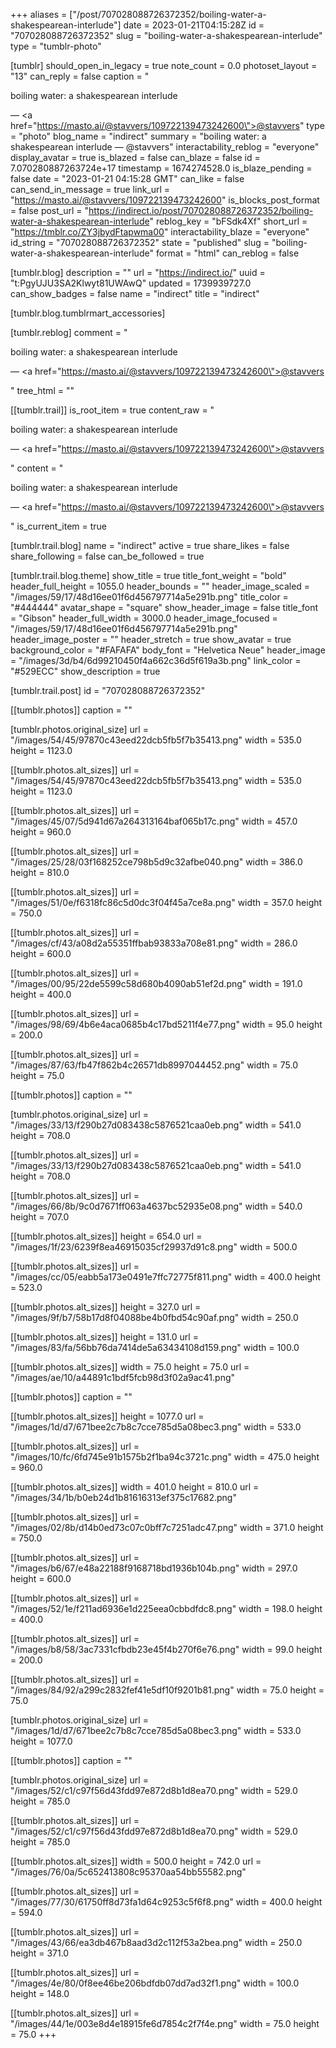 +++
aliases = ["/post/707028088726372352/boiling-water-a-shakespearean-interlude"]
date = 2023-01-21T04:15:28Z
id = "707028088726372352"
slug = "boiling-water-a-shakespearean-interlude"
type = "tumblr-photo"

[tumblr]
should_open_in_legacy = true
note_count = 0.0
photoset_layout = "13"
can_reply = false
caption = "<p>boiling water: a shakespearean interlude</p> — <a href=\"https://masto.ai/@stavvers/109722139473242600\">@stavvers</a>"
type = "photo"
blog_name = "indirect"
summary = "boiling water: a shakespearean interlude — @stavvers"
interactability_reblog = "everyone"
display_avatar = true
is_blazed = false
can_blaze = false
id = 7.070280887263724e+17
timestamp = 1674274528.0
is_blaze_pending = false
date = "2023-01-21 04:15:28 GMT"
can_like = false
can_send_in_message = true
link_url = "https://masto.ai/@stavvers/109722139473242600"
is_blocks_post_format = false
post_url = "https://indirect.io/post/707028088726372352/boiling-water-a-shakespearean-interlude"
reblog_key = "bFSdk4Xf"
short_url = "https://tmblr.co/ZY3jbydFtapwma00"
interactability_blaze = "everyone"
id_string = "707028088726372352"
state = "published"
slug = "boiling-water-a-shakespearean-interlude"
format = "html"
can_reblog = false

[tumblr.blog]
description = ""
url = "https://indirect.io/"
uuid = "t:PgyUJU3SA2Klwyt81UWAwQ"
updated = 1739939727.0
can_show_badges = false
name = "indirect"
title = "indirect"

[tumblr.blog.tumblrmart_accessories]

[tumblr.reblog]
comment = "<p><p>boiling water: a shakespearean interlude</p> — <a href=\"https://masto.ai/@stavvers/109722139473242600\">@stavvers</a></p>"
tree_html = ""

[[tumblr.trail]]
is_root_item = true
content_raw = "<p><p>boiling water: a shakespearean interlude</p> — <a href=\"https://masto.ai/@stavvers/109722139473242600\">@stavvers</a></p>"
content = "<p><p>boiling water: a shakespearean interlude</p> &mdash; <a href=\"https://masto.ai/@stavvers/109722139473242600\">@stavvers</a></p>"
is_current_item = true

[tumblr.trail.blog]
name = "indirect"
active = true
share_likes = false
share_following = false
can_be_followed = true

[tumblr.trail.blog.theme]
show_title = true
title_font_weight = "bold"
header_full_height = 1055.0
header_bounds = ""
header_image_scaled = "/images/59/17/48d16ee01f6d456797714a5e291b.png"
title_color = "#444444"
avatar_shape = "square"
show_header_image = false
title_font = "Gibson"
header_full_width = 3000.0
header_image_focused = "/images/59/17/48d16ee01f6d456797714a5e291b.png"
header_image_poster = ""
header_stretch = true
show_avatar = true
background_color = "#FAFAFA"
body_font = "Helvetica Neue"
header_image = "/images/3d/b4/6d99210450f4a662c36d5f619a3b.png"
link_color = "#529ECC"
show_description = true

[tumblr.trail.post]
id = "707028088726372352"

[[tumblr.photos]]
caption = ""

[tumblr.photos.original_size]
url = "/images/54/45/97870c43eed22dcb5fb5f7b35413.png"
width = 535.0
height = 1123.0

[[tumblr.photos.alt_sizes]]
url = "/images/54/45/97870c43eed22dcb5fb5f7b35413.png"
width = 535.0
height = 1123.0

[[tumblr.photos.alt_sizes]]
url = "/images/45/07/5d941d67a264313164baf065b17c.png"
width = 457.0
height = 960.0

[[tumblr.photos.alt_sizes]]
url = "/images/25/28/03f168252ce798b5d9c32afbe040.png"
width = 386.0
height = 810.0

[[tumblr.photos.alt_sizes]]
url = "/images/51/0e/f6318fc86c5d0dc3f04f45a7ce8a.png"
width = 357.0
height = 750.0

[[tumblr.photos.alt_sizes]]
url = "/images/cf/43/a08d2a55351ffbab93833a708e81.png"
width = 286.0
height = 600.0

[[tumblr.photos.alt_sizes]]
url = "/images/00/95/22de5599c58d680b4090ab51ef2d.png"
width = 191.0
height = 400.0

[[tumblr.photos.alt_sizes]]
url = "/images/98/69/4b6e4aca0685b4c17bd5211f4e77.png"
width = 95.0
height = 200.0

[[tumblr.photos.alt_sizes]]
url = "/images/87/63/fb47f862b4c26571db8997044452.png"
width = 75.0
height = 75.0

[[tumblr.photos]]
caption = ""

[tumblr.photos.original_size]
url = "/images/33/13/f290b27d083438c5876521caa0eb.png"
width = 541.0
height = 708.0

[[tumblr.photos.alt_sizes]]
url = "/images/33/13/f290b27d083438c5876521caa0eb.png"
width = 541.0
height = 708.0

[[tumblr.photos.alt_sizes]]
url = "/images/66/8b/9c0d7671ff063a4637bc52935e08.png"
width = 540.0
height = 707.0

[[tumblr.photos.alt_sizes]]
height = 654.0
url = "/images/1f/23/6239f8ea46915035cf29937d91c8.png"
width = 500.0

[[tumblr.photos.alt_sizes]]
url = "/images/cc/05/eabb5a173e0491e7ffc72775f811.png"
width = 400.0
height = 523.0

[[tumblr.photos.alt_sizes]]
height = 327.0
url = "/images/9f/b7/58b17d8f04088be4b0fbd54c90af.png"
width = 250.0

[[tumblr.photos.alt_sizes]]
height = 131.0
url = "/images/83/fa/56bb76da7414de5a63434108d159.png"
width = 100.0

[[tumblr.photos.alt_sizes]]
width = 75.0
height = 75.0
url = "/images/ae/10/a44891c1bdf5fcb98d3f02a9ac41.png"

[[tumblr.photos]]
caption = ""

[[tumblr.photos.alt_sizes]]
height = 1077.0
url = "/images/1d/d7/671bee2c7b8c7cce785d5a08bec3.png"
width = 533.0

[[tumblr.photos.alt_sizes]]
url = "/images/10/fc/6fd745e91b1575b2f1ba94c3721c.png"
width = 475.0
height = 960.0

[[tumblr.photos.alt_sizes]]
width = 401.0
height = 810.0
url = "/images/34/1b/b0eb24d1b81616313ef375c17682.png"

[[tumblr.photos.alt_sizes]]
url = "/images/02/8b/d14b0ed73c07c0bff7c7251adc47.png"
width = 371.0
height = 750.0

[[tumblr.photos.alt_sizes]]
url = "/images/b6/67/e48a22188f9168718bd1936b104b.png"
width = 297.0
height = 600.0

[[tumblr.photos.alt_sizes]]
url = "/images/52/1e/f211ad6936e1d225eea0cbbdfdc8.png"
width = 198.0
height = 400.0

[[tumblr.photos.alt_sizes]]
url = "/images/b8/58/3ac7331cfbdb23e45f4b270f6e76.png"
width = 99.0
height = 200.0

[[tumblr.photos.alt_sizes]]
url = "/images/84/92/a299c2832fef41e5df10f9201b81.png"
width = 75.0
height = 75.0

[tumblr.photos.original_size]
url = "/images/1d/d7/671bee2c7b8c7cce785d5a08bec3.png"
width = 533.0
height = 1077.0

[[tumblr.photos]]
caption = ""

[tumblr.photos.original_size]
url = "/images/52/c1/c97f56d43fdd97e872d8b1d8ea70.png"
width = 529.0
height = 785.0

[[tumblr.photos.alt_sizes]]
url = "/images/52/c1/c97f56d43fdd97e872d8b1d8ea70.png"
width = 529.0
height = 785.0

[[tumblr.photos.alt_sizes]]
width = 500.0
height = 742.0
url = "/images/76/0a/5c652413808c95370aa54bb55582.png"

[[tumblr.photos.alt_sizes]]
url = "/images/77/30/61750ff8d73fa1d64c9253c5f6f8.png"
width = 400.0
height = 594.0

[[tumblr.photos.alt_sizes]]
url = "/images/43/66/ea3db467b8aad3d2c112f53a2bea.png"
width = 250.0
height = 371.0

[[tumblr.photos.alt_sizes]]
url = "/images/4e/80/0f8ee46be206bdfdb07dd7ad32f1.png"
width = 100.0
height = 148.0

[[tumblr.photos.alt_sizes]]
url = "/images/44/1e/003e8d4e18915fe6d7854c2f7f4e.png"
width = 75.0
height = 75.0
+++
